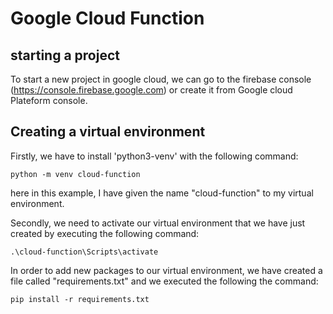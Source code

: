 # Google Cloud Function
## starting a project 

To start a new project in google cloud, we can go to the firebase console 
(https://console.firebase.google.com) or create it from Google cloud Plateform console. 

## Creating a virtual environment 
Firstly, we have to install 'python3-venv' with the following command:
```
python -m venv cloud-function 
```
here in this example, I have given the name "cloud-function" to my virtual environment.

Secondly, we need to activate our virtual environment that we have just created by executing
the following command: 

````
.\cloud-function\Scripts\activate
````

In order to add new packages to our virtual environment, we have created a file called 
"requirements.txt" and we executed the following the command: 
````
pip install -r requirements.txt
````
